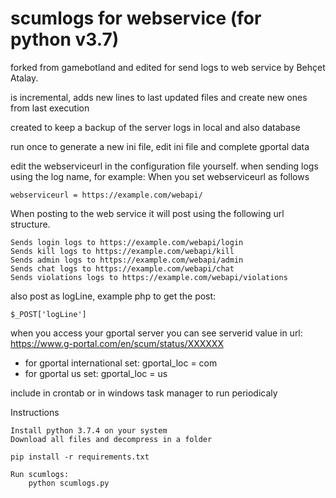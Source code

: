 # scumlogs for webservice (for python v3.7)
forked from gamebotland and edited for send logs to web service by Behçet Atalay.

is incremental, adds new lines to last updated files and create new ones from last execution

created to keep a backup of the server logs in local and also database

run once to generate a new ini file, edit ini file and complete gportal data

edit the webserviceurl in the configuration file yourself.
when sending logs using the log name, 
for example:
When you set webserviceurl as follows

	webserviceurl = https://example.com/webapi/

When posting to the web service it will post using the following url structure.

	Sends login logs to https://example.com/webapi/login
	Sends kill logs to https://example.com/webapi/kill
	Sends admin logs to https://example.com/webapi/admin
	Sends chat logs to https://example.com/webapi/chat
	Sends violations logs to https://example.com/webapi/violations

also post as logLine, example php to get the post: 

	$_POST['logLine']


when you access your gportal server you can see serverid value in url: https://www.g-portal.com/en/scum/status/XXXXXX

- for gportal international set: gportal_loc = com
- for gportal us set: gportal_loc = us

include in crontab or in windows task manager to run periodicaly

Instructions

	Install python 3.7.4 on your system
	Download all files and decompress in a folder
		
	pip install -r requirements.txt
	
	Run scumlogs:
		python scumlogs.py
	
